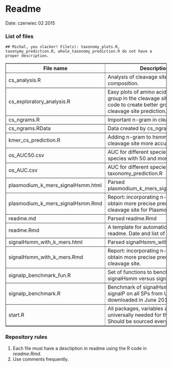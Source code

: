 Readme
========================================================

Date: czerwiec 02 2015

### List of files


```
## Michal, you slacker! File(s): taxonomy_plots.R, taxonymy_prediction.R, whole_taxonomy_prediction.R do not have a proper description.
```

<!-- html table generated in R 3.2.0 by xtable 1.7-4 package -->
<!-- Tue Jun  2 14:23:27 2015 -->
<table border=1>
<tr> <th> File name </th> <th> Description </th> <th> Sourced files </th>  </tr>
  <tr> <td> cs_analysis.R </td> <td> Analysis of cleavage sites amino acid composition. </td> <td> start.R </td> </tr>
  <tr> <td> cs_exploratory_analysis.R </td> <td> Easy plots of amino acids versus their group in the cleavage sites. Use this code to create better groups for cleavage site prediction. </td> <td> start.R </td> </tr>
  <tr> <td> cs_ngrams.R </td> <td> Important n-gram in cleavage sites. </td> <td> start.R </td> </tr>
  <tr> <td> cs_ngrams.RData </td> <td> Data created by cs_ngrams.R </td> <td>  </td> </tr>
  <tr> <td> kmer_cs_prediction.R </td> <td> Adding n-gram to hsmm to predict cleavage site more accurately. </td> <td> start.R </td> </tr>
  <tr> <td> os_AUC50.csv </td> <td> AUC for different species (only species with 50 and more sequences </td> <td>  </td> </tr>
  <tr> <td> os_AUC.csv </td> <td> AUC for different species. Created by taxonomy_prediction.R </td> <td>  </td> </tr>
  <tr> <td> plasmodium_k_mers_signalHsmm.html </td> <td> Parsed plasmodium_k_mers_signalHsmm.Rmd </td> <td>  </td> </tr>
  <tr> <td> plasmodium_k_mers_signalHsmm.Rmd </td> <td> Report: incorporating n-grams to obtain more precise predictions of the cleavage site for Plasmodiidae. </td> <td>  </td> </tr>
  <tr> <td> readme.md </td> <td> Parsed readme.Rmd </td> <td>  </td> </tr>
  <tr> <td> readme.Rmd </td> <td> A template for automatically generated readme. Date and list of file included. </td> <td>  </td> </tr>
  <tr> <td> signalHsmm_with_k_mers.html </td> <td> Parsed signalHsmm_with_k_mers.Rmd </td> <td>  </td> </tr>
  <tr> <td> signalHsmm_with_k_mers.Rmd </td> <td> Report: incorporating n-grams to obtain more precise predictions of the cleavage site. </td> <td>  </td> </tr>
  <tr> <td> signalp_benchmark_fun.R </td> <td> Set of functions to benchmark signalHsmm versus signalP. </td> <td>  </td> </tr>
  <tr> <td> signalp_benchmark.R </td> <td> Benchmark of signalHsmm and signalP on all SPs from UniProt (Data downloaded in June 2015). </td> <td> signalp_benchmark_fun.R </td> </tr>
  <tr> <td> start.R </td> <td> All packages, variables and so on universally needed for the research. Should be sourced every time. </td> <td>  </td> </tr>
   </table>

### Repository rules
1. Each file must have a desctiption in readme using the R code in *readme.Rmd*.
2. Use comments frequently.
